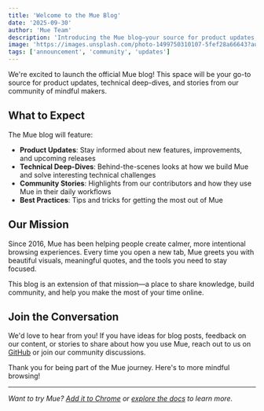 ```yaml
---
title: 'Welcome to the Mue Blog'
date: '2025-09-30'
author: 'Mue Team'
description: 'Introducing the Mue blog—your source for product updates, community stories, and insights into building mindful browser experiences.'
image: 'https://images.unsplash.com/photo-1499750310107-5fef28a66643?auto=format&fit=crop&w=1600&q=80'
tags: ['announcement', 'community', 'updates']
---
```


We're excited to launch the official Mue blog! This space will be your go-to source for product updates, technical deep-dives, and stories from our community of mindful makers.

## What to Expect

The Mue blog will feature:

- **Product Updates**: Stay informed about new features, improvements, and upcoming releases
- **Technical Deep-Dives**: Behind-the-scenes looks at how we build Mue and solve interesting technical challenges
- **Community Stories**: Highlights from our contributors and how they use Mue in their daily workflows
- **Best Practices**: Tips and tricks for getting the most out of Mue

## Our Mission

Since 2016, Mue has been helping people create calmer, more intentional browsing experiences. Every time you open a new tab, Mue greets you with beautiful visuals, meaningful quotes, and the tools you need to stay focused.

This blog is an extension of that mission—a place to share knowledge, build community, and help you make the most of your time online.

## Join the Conversation

We'd love to hear from you! If you have ideas for blog posts, feedback on our content, or stories to share about how you use Mue, reach out to us on [GitHub](https://github.com/mue/mue) or join our community discussions.

Thank you for being part of the Mue journey. Here's to more mindful browsing!

---

_Want to try Mue? [Add it to Chrome](https://chromewebstore.google.com/detail/mue/jfaidnnckeinloipodbgfjjmipgjnllo) or [explore the docs](/docs/introduction) to learn more._

